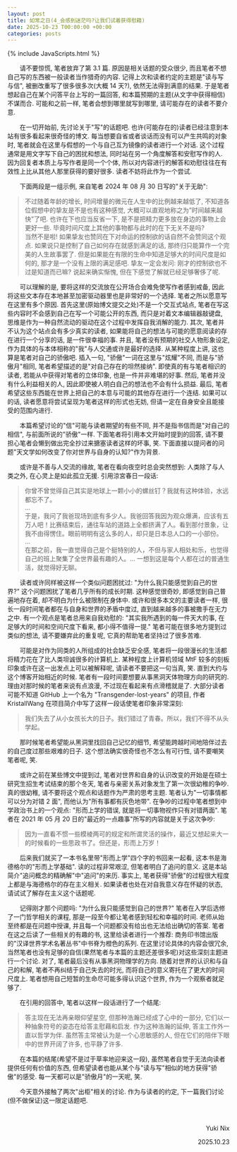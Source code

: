 ```yaml
---
layout: post
title: 如常之日(4_会感到迷茫吗?让我们试着获得慰藉)
date: 2025-10-23 T00:00:00 +00:00
categories: posts
---
```


{% include JavaScripts.html %}

&emsp;&emsp;请不要惊慌, 笔者放弃了第 3.1 篇. 原因是相关话题的受众很少, 而且笔者不想自己写的东西被一般读者当作猎奇的内容. 记得上次和读者约定的主题是"读与写与信", 被删改重写了很多很多次(大概 14 天?), 依然无法得到满意的结果. 于是笔者想起自己在某个问答平台上写的一篇回答, 和本篇预期的主题(从文字中获得相信)不谋而合. 可能和之前一样, 笔者会想到哪里就写到哪里, 请可能存在的读者不要介意.  

&emsp;&emsp;在一切开始前, 先讨论关于"写"的话题吧. 也许(可能存在的)读者已经注意到本站有很多看起来很奇怪的博文. 每当想要自省或者谈话而没有可以产生共鸣的对象时, 笔者就会在这里与假想的一个与自己互为镜像的读者进行一个对话. 这个过程通常是用文字写下自己的困扰和想法, 同时站在另一个角度解答和安慰写作的人. 因为回复者本质上与写作者是同一个个体, 所以对内容进行的解答和劝慰往往在有效性上比从其他人那里获得的要好很多. 读者不妨将此作为一个尝试.  

&emsp;&emsp;下面两段是一组示例, 来自笔者 2024 年 08 月 30 日写的"关于无助":  
> 不过随着年龄的增长, 时间增量的微元在人生中的比例越来越低了, 不知道各位假想中的挚友是不是也有这种感觉, 大概可以直观地称之为”时间越来越快”了吧. 也许在下也应当反省一下, 是不是把精力更多放在身边的事物上会更好一些. 毕竟时间尺度上其他的事物都与此时的在下无关不是吗?  
> 当然不是啦! 如果挚友也赞同在下对命运的控制欲的话自然不会赞同这个观点. 如果说只是控制了自己如何存在就感到满足的话, 那终归只能算作一个完美的人生故事罢了. 但是如果能在有限的生命中知道足够大的时间尺度是如何的, 那才是一个没有上限的满足感吧. 挚友一定会发问: 刚才的控制欲也不过是知道而已嘛? 说起来确实惭愧, 但在下感觉了解就已经足够奢侈了呢.  

&emsp;&emsp;可以理解的是, 要将这样的交流放在公开场合会难免使写作者感到戒备, 因此将这些文本存在本地甚至加密驱动器里也是非常好的一个选择. 笔者之所以愿意写在这里有多个原因. 首先这里(原始博文提交之处)不是一个交互式站点, 笔者在写这些内容时不会感到自己在写一个可能公开的东西, 而只是对着文本编辑器敲键盘, 思维是作为一种自然流动的驱动在这个过程中发挥自我消解的能力. 其次, 笔者并不认为这个站点会有多少真实的读者, 如果能将自己的想法与可能的愿意阅读的存在进行一个分享的话, 是一件很幸福的事. 并且, 笔者没有预期的社交人物形象设定, 作为具体的与本体相称的"我"与人交通或许是最好的选择. 从某种程度上讲, 这也算是笔者对自己的骄傲吧. 插入一句, "骄傲"一词在这里与"炫耀"不同, 而是与"骄傲月"相同, 笔者希望描述的是"对自己存在的坦然接纳". 即使真的有与笔者相识的读者, 若能从中获得对笔者的立体印象, 也是一件并非难堪的好事. 然后, 笔者并没有什么利益相关的人, 因此即使被人明白自己的想法也不会有什么损益. 最后, 笔者希望这些东西能在世界上把自己的本意与可能的其他存在进行一个连结. 如果可以的话, 读者愿意将尝试呈现为笔者这样的形式也无妨, 但请一定在自身安全且能接受的范围内进行.  

&emsp;&emsp;本篇希望讨论的"信"可能与读者期望的有些不同, 并不是指书信而是"对自己的相信", 与前面所说的"骄傲"一样. 下面笔者将引用本文开始时提到的回答, 请不要担心笔者会懒到做出完全抄过来搪塞读者这样的坏事, 笑. 下面直接以提问者的问题"天文学如何改变了你对世界与自身的认知?"作为背景.  

&emsp;&emsp;或许是不善与人交流的缘故, 笔者在看向夜空时总会突然想到: 人类除了与人类之外, 在心灵上是如此孤立无援. 引用涼宮春日一段话:  

> 你曾不曾觉得自己其实是地球上一颗小小的螺丝钉？我就有这种体验，水远都忘不了。  
> ...  
> 于是，我问了我爸现场到底有多少人。我爸回答我因为观众爆满，应该有五万人吧！比赛结束后，通往车站的道路上全都挤满了人。看到那付景象，让我不由得愣住。眼前明明有这么多的人，却只是日本总人口的一小部份。  
> ...  
> 在那之前，我一直觉得自己是个挺特别的人，不但与家人相处和乐，也觉得自己的班上聚集了全世界最有趣的人。... 一想到这是每个人都在过的普通生活，就觉得好无聊。 

&emsp;&emsp;读者或许同样被这样一个类似问题困扰过: "为什么我只能感觉到自己的世界?" 这个问题困扰了笔者几乎所有的成长时期. 这种感觉很奇妙, 即感觉到自己普遍地存在着, 却不明白为什么被限制在身体中. 或许和很多本文的主要读者一样, 很长一段时间笔者都在与自身和世界的矛盾中度过, 直到越来越多的事被撒手在无力之中. 有一个观点是笔者总用来自我劝慰的: "其实我所遇到的每一件天大的事, 在足够大的时间和空间尺度下看来, 都小得不值得一提." 笔者可能在很多地方提到过类似的想法, 请不要嫌弃此的重复呢, 它真的帮助笔者坚持过了很多苦难.  

&emsp;&emsp;可能是对作为同类的人所组成的社会缺乏安全感, 笔者将一段很漫长的生活都将精力花在了比人类坦诚很多的计算机上. 某种程度上计算机领域 MtF 较多的刻板印象或许在这一出发点上可以被解释呢, 请读者不要把这一句当真, 笑. 直到大约与这个博客开始相近的时候. 笔者有一段时间要想要从事黑洞天体物理方向的研究的. 理由对那时候的笔者来说有点浪漫, 不过现在看起来有点滑稽就是了. 大部分读者可能不知道 GitHub 上一个名为 "Transgender-lost-years" 的项目, 作者 KristallWang 在项目简介中写了这样一段话使笔者印象非常深刻:  
> 我们失去了从小女孩长大的日子。我们错过了青春。所以，我们不得不从头学起。 　

&emsp;&emsp;那时候笔者希望能从黑洞里找回自己记忆的细节, 希望能跨越时间地陪伴过去的自己度过那些艰难的日子. 这个想法确实很奇怪也不怎么有可行性, 请不要嘲笑笔者呢, 笑.  

&emsp;&emsp;或许之前在某些博文中提到过, 笔者对世界和自身的认识改变的开始是在硕士研究生招生考试结束的那个冬天, 笔者与亲密关系对象发生了第一次很幼稚的争吵. 真的很幼稚, 请不要将这个观点和话题作为严肃的思考主题. 笔者认为"一切事情都可以分为对错 2 面", 而他认为"所有事都有灰色地带". 在争吵的过程中笔者想到中学政治书上的一个观点: "形而上学的错误, 就是将一切事物视作只有对错两面". 笔者在 2021 年 05 月 20 日的"最近的一点趣事"所写的内容就是关于这次争吵:  
> 因为一直看不惯一些模棱两可的规定和所谓灵活的操作，最近又想起来大一的时候看的一些思政书了。但还是，形而上万岁！  

&emsp;&emsp;后来我们就买了一本书名里带"形而上学"四个字的书回来一起看, 这本书是海德格尔的"形而上学基础". 读的过程非常艰涩, 但笔者明白了追问的意义. 这是本站简介"追问概念的精确解"中"追问"的来历. 事实上, 笔者获得"骄傲"的过程很大程度上都是与海德格尔的存在主义相关. 如果读者也处在对自我意义存在怀疑的状态, 请试试了解存在主义这个话题呢.  

&emsp;&emsp;记得刚才那个问题吗: "为什么我只能感觉到自己的世界?" 笔者在入学后选修了一门哲学相关的课程, 那是一段至今都让笔者感到轻松和幸福的时间. 老师从始至终都是在问题中授课, 并且每一个问题都没有给出也无法给出确切的答案. 笔者在这之后读了一些相关的有趣的书, 这里给读者进行一个推荐: 商务印书馆出版的"汉译世界学术名著丛书"中书脊为橙色的系列. 在这里讨论具体的内容会很冗余, 当然笔者也没有足够的自信(果然笔者与本篇的主题还差很多呢)对这些深刻主题进行一个讨论. 对了, 笔者最后没有从事黑洞物理学的方向. 随着对世界的认识和与自己的和解, 笔者不再纠结于自己失去的时光, 而将自己的意义寄托在了更大的时间尺度上. 笔者想用自己短暂的生命尽可能多得认识这个世界, 作为一个观察者就足够了.  

&emsp;&emsp;在引用的回答中, 笔者以这样一段话进行了一个结尾:  
> 答主现在无法再亲眼仰望星空, 但那种浩瀚已经成了心中的一部分, 它们以一种抽象符号的姿态在给答主慰藉和启发. 作为这种浩瀚的延伸, 答主工作外一直以哲学为伴. 虽然答主常被认为是一个心思敏感的人, 但在它们的陪伴下眼中的世界开阔了许多, 也平静了许多.  

&emsp;&emsp;在本篇的结尾(希望不是过于草率地迎来这一段), 虽然笔者自觉于无法向读者提供任何有价值的东西, 但希望读者也能从某个与"读与写"相似的地方获得"骄傲"的感受. 每一天都可以是"骄傲月"的一天呢, 笑.  

&emsp;&emsp;今天意外接触了两次"出柜"相关的讨论. 作为与读者的约定, 下一篇我们讨论(但不做保证)这一限定话题吧.  

&emsp;&emsp;  
<p align="right">Yuki Nix</p>
<p align="right">2025.10.23</p>
 